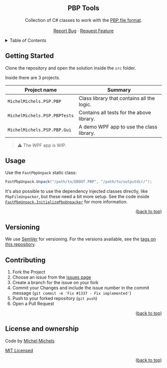 <a name="readme-top"></a>

<!-- PROJECT SHIELDS -->
 
<h2 align="center">PBP Tools</h2>

  <p align="center">
    Collection of C# classes to work with the <a href="https://www.psdevwiki.com/ps3/Eboot.PBP">PBP file format</a>.
    <br />
    <br />
    <a href="https://github.com/MichelMichels/pbp-tools/issues/new?assignees=&labels=bug&title=">Report Bug</a>
    ·
    <a href="https://github.com/MichelMichels/pbp-tools/issues/new?assignees=&labels=enhancement&title=">Request Feature</a>
  </p>
</div>

<!-- TABLE OF CONTENTS -->
<details>
  <summary>Table of Contents</summary>
  <ol>
    <li><a href="#getting-started">Getting Started</a></li>
    <li><a href="#usage">Usage</a></li>
    <li><a href="#versioning">Versioning</a></li>
    <li><a href="#contributing">Contributing</a></li>
    <li><a href="#license">License</a></li>
  </ol>
</details>

<!-- GETTING STARTED -->
## Getting Started

Clone the repository and open the solution inside the `src` folder.

Inside there are 3 projects.

|Project name|Summary|
|---|---|
|`MichelMichels.PSP.PBP`| Class library that contains all the logic. |
|`MichelMichels.PSP.PBPTests`| Contains all tests for the above library. |
|`MichelMichels.PSP.PBP.Gui`| A demo WPF app to use the class library. |

> :warning: The WPF app is WIP.

<!-- USAGE -->
## Usage

Use the `FastPbpUnpack` static class:

```csharp
FastPbpUnpack.Unpack("/path/to/EBOOT.PBP", "/path/to/outputdir/");
```

It's also possible to use the dependency injected classes directly, like `PbpFileUnpacker`, but these need a bit more setup. See the code inside [`FastPbpUnpack.InitializePbpUnpacker`](src/MichelMichels.PSP.Unpacking/FastPbpUnpack.cs) for more information.

<p align="right">(<a href="#readme-top">back to top</a>)</p>

<!-- VERSIONING -->
## Versioning

We use [SemVer](http://semver.org/) for versioning. For the versions available, see the [tags on this repository](https://github.com/MichelMichels/pbp-tools/tags). 


<!-- CONTRIBUTING -->
## Contributing

1. Fork the Project
2. Choose an issue from the [issues page](https://github.com/MichelMichels/pbp-tools/issues)
3. Create a branch for the issue on your fork
4. Commit your Changes and include the issue number in the commit message (`git commit -m 'Fix #1337 - Fix implemented'`)
5. Push to your forked repository (`git push`)
6. Open a Pull Request

<p align="right">(<a href="#readme-top">back to top</a>)</p>

<!-- LICENSE -->
## License and ownership

Code by [Michel Michels](https://github.com/MichelMichels)

[MIT Licensed](LICENSE)


<p align="right">(<a href="#readme-top">back to top</a>)</p>